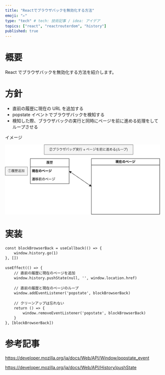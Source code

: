 ```yaml
---
title: "Reactでブラウザバックを無効化する方法"
emoji: "✍️"
type: "tech" # tech: 技術記事 / idea: アイデア
topics: ["react", "reactrouterdom", "history"]
published: true
---
```


# 概要

React でブラウザバックを無効化する方法を紹介します。

# 方針

- 直前の履歴に現在の URL を追加する
- popstate イベントでブラウザバックを検知する
- 検知した際、ブラウザバックの実行と同時にページを前に進める処理をしてループさせる

イメージ

![image](/images/browser-back.png)

# 実装

```react
const blockBrowserBack = useCallback(() => {
    window.history.go(1)
}, [])

useEffect(() => {
    // 直前の履歴に現在のページを追加
    window.history.pushState(null, '', window.location.href)

    // 直前の履歴と現在のページのループ
    window.addEventListener('popstate', blockBrowserBack)

    // クリーンアップは忘れない
    return () => {
        window.removeEventListener('popstate', blockBrowserBack)
    }
}, [blockBrowserBack])
```

# 参考記事

https://developer.mozilla.org/ja/docs/Web/API/Window/popstate_event

https://developer.mozilla.org/ja/docs/Web/API/History/pushState
